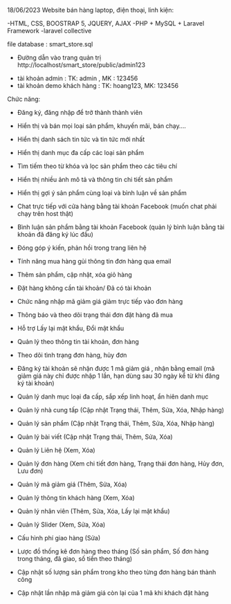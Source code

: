 18/06/2023
Website bán hàng laptop, điện thoại, linh kiện:

-HTML, CSS, BOOSTRAP 5, JQUERY, AJAX 
-PHP + MySQL + Laravel Framework
-laravel collective

file database : smart_store.sql

- Đường dẫn vào trang quản trị http://localhost/smart_store/public/admin123
 + tài khoản admin : TK: admin , MK : 123456
 + tài khoản demo khách hàng : TK: hoang123, MK: 123456


Chức năng:
-	Đăng ký, đăng nhập để trở thành thành viên
-	Hiển thị và bán mọi loại sản phẩm, khuyến mãi, bán chạy….
-	Hiển thị danh sách tin tức và tin tức mới nhất
-	Hiển thị danh mục đa cấp các loại sản phẩm
-	Tìm tiếm theo từ khóa và lọc sản phẩm theo các tiêu chí
-	Hiển thị nhiều ảnh mô tả và thông tin chi tiết sản phẩm 
-	Hiển thị gợi ý sản phẩm cùng loại và bình luận về sản phẩm
-	Chat trực tiếp với cửa hàng bằng tài khoản Facebook (muốn chat phải chạy trên host thật)
-	Bình luận sản phẩm bằng tài khoản Facebook (quản lý bình luận bằng tài khoản đã đăng ký lúc đầu)
-	Đóng góp ý kiến, phản hồi trong trang liên hệ
-	Tính năng mua hàng gủi thông tin đơn hàng qua email
-	Thêm sản phẩm, cập nhật, xóa giỏ hàng
-	Đặt hàng không cần tài khoản/ Đã có tài khoản
-	Chức năng nhập mã giảm giá giảm trực tiếp vào đơn hàng
-	Thông báo và theo dõi trạng thái đơn đặt hàng đã mua
-	Hỗ trợ Lấy lại mật khẩu, Đổi mật khẩu 
-	Quản lý theo thông tin tài khoản, đơn hàng
-	Theo dõi tình trạng đơn hàng, hủy đơn
-	Đăng ký tài khoản sẽ nhận được 1 mã giảm giá , nhận bằng email (mã giảm giá này chỉ được nhập 1 lần, hạn dùng sau 30 ngày kể từ khi đăng ký tài khoản)


-	Quản lý danh mục loại đa cấp, sắp xếp linh hoạt, ẩn hiên danh mục
-	Quản lý nhà cung tấp (Cập nhật Trạng thái, Thêm, Sửa, Xóa, Nhập hàng)
-	Quản lý sản phẩm (Cập nhật Trạng thái, Thêm, Sửa, Xóa, Nhập hàng)
-	Quản lý bài viết (Cập nhật Trạng thái, Thêm, Sửa, Xóa)
-	Quản lý Liên hệ (Xem, Xóa)
-	Quản lý đơn hàng (Xem chi tiết đơn hàng, Trạng thái đơn hàng, Hủy đơn, Lưu đơn)
-	Quản lý mã giảm giá (Thêm, Sửa, Xóa)
-	Quản lý thông tin khách hàng (Xem, Xóa)
-	Quản lý nhân viên (Thêm, Sửa, Xóa, Lấy lại mật khẩu)
-	Quản lý Slider (Xem, Sửa, Xóa)
-	Cấu hình phí giao hàng (Sửa)
-	Lược đồ thống kê đơn hàng theo tháng (Số sản phẩm, Số đơn hàng trong tháng, đã giao, số tiền theo tháng)
-	Cập nhật số lượng sản phẩm trong kho theo từng đơn hàng bán thành công
-	Cập nhật lần nhập mã giảm giá còn lại của 1 mã khi khách đặt hàng
